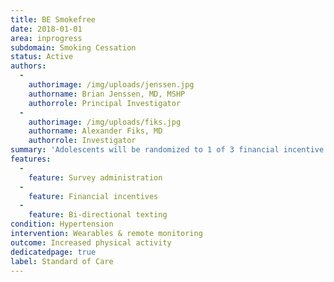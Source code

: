 ```yaml
---
title: BE Smokefree
date: 2018-01-01
area: inprogress
subdomain: Smoking Cessation
status: Active
authors:
  - 
    authorimage: /img/uploads/jenssen.jpg
    authorname: Brian Jenssen, MD, MSHP
    authorrole: Principal Investigator
  - 
    authorimage: /img/uploads/fiks.jpg
    authorname: Alexander Fiks, MD
    authorrole: Investigator
summary: 'Adolescents will be randomized to 1 of 3 financial incentive groups: (1) reward-based, with each adolescent receiving incremental $15-45 payments submitted into a virtual account when program benchmarks for the Quitline are achieved (maximum $150); (2) loss-framed, with $150 deposited into a virtual account, with $15-45 losses deducted from the account for each benchmark not achieved, with withdrawal only allowed at the end of the study; and (3) no financial incentive. The Quitline is funded by the Pennsylvania Department of Health and staffed by trained cessation counselors available 24 hours a day, 7 days a week.'
features:
  - 
    feature: Survey administration
  - 
    feature: Financial incentives
  - 
    feature: Bi-directional texting
condition: Hypertension
intervention: Wearables & remote monitoring
outcome: Increased physical activity
dedicatedpage: true
label: Standard of Care
---
```


